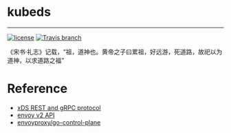 # kubeds

---

[![license](https://img.shields.io/github/license/earlzo/kubeds.svg?style=flat-square)](https://github.com/earlzo/kubeds/blob/develop/LICENSE)
[![Travis branch](https://img.shields.io/travis/earlzo/kubeds/develop.svg?style=flat-square)](https://travis-ci.org/earlzo/kubeds)

《宋书·礼志》记载，“祖，道神也。黄帝之子曰累祖，好远游，死道路，故祀以为道神，以求道路之福”

# Reference

- [xDS REST and gRPC protocol](https://github.com/envoyproxy/data-plane-api/blob/master/XDS_PROTOCOL.md#xds-rest-and-grpc-protocol)
- [envoy v2 API](https://www.envoyproxy.io/docs/envoy/latest/configuration/overview/v2_overview.html#overview-v2-api)
- [envoyproxy/go-control-plane](https://github.com/envoyproxy/go-control-plane)
